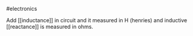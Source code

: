 #electronics 

Add [[inductance]] in circuit and it measured in H (henries) and inductive [[reactance]] is measured in ohms. 